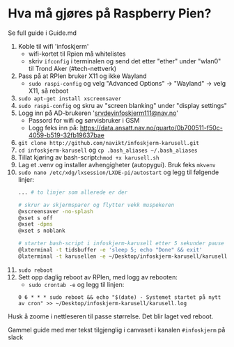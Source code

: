 # Hva må gjøres på Raspberry Pien?

Se full guide i Guide.md

1. Koble til wifi 'infoskjerm'
    - wifi-kortet til Rpien må whitelistes
    - skriv `ifconfig` i terminalen og send det etter "ether" under "wlan0" til Trond Aker (#tech-nettverk)
1. Pass på at RPIen bruker X11 og ikke Wayland
    - `sudo raspi-config` og velg "Advanced Options" -> "Wayland" -> velg X11, så reboot
2. `sudo apt-get install xscreensaver`
3. `sudo raspi-config` og skru av "screen blanking" under "display settings"
2. Logg inn på AD-brukeren 'srvdevinfoskjerm111@nav.no'
    - Passord for wifi og sørvisbruker i GSM
    - Logg feks inn på: https://data.ansatt.nav.no/quarto/0b700511-f50c-4059-b519-32fb19637bae
4. `git clone http://github.com/navikt/infoskjerm-karusell.git`
5. `cd infoskjerm-karusell` og `cp .bash_aliases ~/.bash_aliases`
6. Tillat kjøring av bash-script`chmod +x karusell.sh`
7. Lag et .venv og installer avhengigheter (autopygui). Bruk feks `mkvenv`
8. `sudo nano /etc/xdg/lxsession/LXDE-pi/autostart` og legg til følgende linjer:
    ````bash
    ... # to linjer som allerede er der

    # skrur av skjermsparer og flytter vekk muspekeren
    @xscreensaver -no-splash
    @xset s off
    @xset -dpms
    @xset s noblank

    # starter bash-script i infoskjerm-karusell etter 5 sekunder pause
    @lxterminal -t tidsbuffer -e 'sleep 5; echo "Done" && exit'
    @lxterminal -t karusellen -e ~/Desktop/infoskjerm-karusell/karusell.sh
    ````
9. `sudo reboot`
10. Sett opp daglig reboot av RPIen, med logg av rebooten:
    - `sudo crontab -e` og legg til linjen:
    ```
    0 6 * * * sudo reboot && echo "$(date) - Systemet startet på nytt av cron" >> ~/Desktop/infoskjerm-karusell/karusell.log
    ```

Husk å zoome i nettleseren til passe størrelse. Det blir laget ved reboot.


Gammel guide med mer tekst tilgjenglig i canvaset i kanalen `#infoskjerm` på slack
